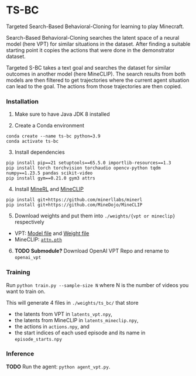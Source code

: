 # TS-BC

Targeted Search-Based Behavioral-Cloning for learning to play Minecraft.

Search-Based Behavioral-Cloning searches the latent space of a neural model (here VPT) for similar situations in the dataset.
After finding a suitable starting point it copies the actions that were done in the demonstrator dataset.

Targeted S-BC takes a text goal and searches the dataset for similar outcomes in another model (here MineCLIP).
The search results from both models are then filtered to get trajectories where the current agent situation can lead to the goal.
The actions from those trajectories are then copied.

### Installation

1. Make sure to have Java JDK 8 installed

2. Create a Conda environment
```
conda create --name ts-bc python=3.9
conda activate ts-bc
```
3. Install dependencies
```
pip install pip==21 setuptools==65.5.0 importlib-resources==1.3
pip install torch torchvision torchaudio opencv-python tqdm numpy==1.23.5 pandas scikit-video
pip install gym==0.21.0 gym3 attrs
```
4. Install [MineRL](https://github.com/minerllabs/minerl) and [MineCLIP](https://github.com/MineDojo/MineCLIP)
```
pip install git+https://github.com/minerllabs/minerl
pip install git+https://github.com/MineDojo/MineCLIP
```
5. Download weights and put them into `./weights/{vpt or mineclip}` respectively
  - VPT: [Model file](https://openaipublic.blob.core.windows.net/minecraft-rl/models/foundation-model-1x.model) and [Weight file](https://openaipublic.blob.core.windows.net/minecraft-rl/models/foundation-model-1x.weights)
  - MineCLIP: [`attn.pth`](https://drive.google.com/file/d/1uaZM1ZLBz2dZWcn85rZmjP7LV6Sg5PZW/view)
6. **TODO Submodule?** Download OpenAI VPT Repo and rename to `openai_vpt`

### Training

Run `python train.py --sample-size N` where N is the number of videos you want to train on.

This will generate 4 files in `./weights/ts_bc/` that store
- the latents from VPT in `latents_vpt.npy`,
- the latents from MineCLIP in `latents_mineclip.npy`,
- the actions in `actions.npy`, and
- the start indices of each used episode and its name in `episode_starts.npy`

### Inference

**TODO**
Run the agent: `python agent_vpt.py`.